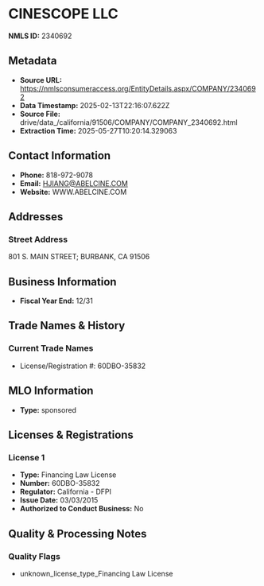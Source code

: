 # CINESCOPE LLC

**NMLS ID:** 2340692

## Metadata
- **Source URL:** https://nmlsconsumeraccess.org/EntityDetails.aspx/COMPANY/2340692
- **Data Timestamp:** 2025-02-13T22:16:07.622Z
- **Source File:** drive/data_/california/91506/COMPANY/COMPANY_2340692.html
- **Extraction Time:** 2025-05-27T10:20:14.329063

## Contact Information
- **Phone:** 818-972-9078
- **Email:** HJIANG@ABELCINE.COM
- **Website:** WWW.ABELCINE.COM

## Addresses
### Street Address
801 S. MAIN STREET; BURBANK, CA 91506

## Business Information
- **Fiscal Year End:** 12/31

## Trade Names & History
### Current Trade Names
- License/Registration #: 60DBO-35832

## MLO Information
- **Type:** sponsored

## Licenses & Registrations

### License 1
- **Type:** Financing Law License
- **Number:** 60DBO-35832
- **Regulator:** California - DFPI
- **Issue Date:** 03/03/2015
- **Authorized to Conduct Business:** No

## Quality & Processing Notes
### Quality Flags
- unknown_license_type_Financing Law License
